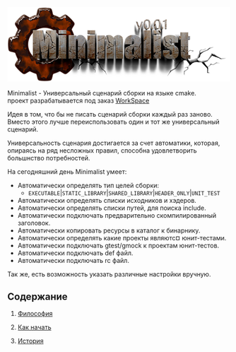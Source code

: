 
[![logo](docs/minimalist25.png)](docs/home.md "home") 

Minimalist - Универсальный сценарий сборки на языке cmake.  
проект разрабатывается под заказ [WorkSpace](https://github.com/Kartonagnick/workspace)  

Идея в том, что бы не писать сценарий сборки каждый раз заново.  
Вместо этого лучше переиспользовать один и тот же универсальный сценарий.  

Универсальность сценария достигается за счет автоматики,
которая, опираясь на ряд несложных правил, 
способна удовлетворить большнство потребностей.  

На сегодняшний день Minimalist умеет:  
  - Aвтоматически определять тип целей сборки:
    - `EXECUTABLE`|`STATIC_LIBRARY`|`SHARED_LIBRARY`|`HEADER_ONLY`|`UNIT_TEST`
  - Aвтоматически определять списки исходников и хэдеров.  
  - Aвтоматически определять списки путей, для поиска include.  
  - Aвтоматически подключать предварительно скомпилированный заголовок.  
  - Aвтоматически копировать ресурсы в каталог к бинарнику.  
  - Aвтоматически определять какие проекты являютс¤ юнит-тестами.
  - Aвтоматически подключать gtest/gmock к проектам юнит-тестов.  
  - Aвтоматически подключать def файл.  
  - Aвтоматически подключать rc файл.  

Так же, есть возможность указать различные настройки вручную.  

Содержание  
----------

1) [Философия](docs/public/000-philosophy.md)  
2) [Как начать](docs/public/001-get_started.md)  

3) [История](docs/history.md)  

